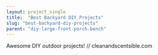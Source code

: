 ```yaml
---
layout: project_single
title:  "Best Backyard DIY Projects"
slug: "best-backyard-diy-projects"
parent: "diy-large-front-porch-bench"
---
```

Awesome DIY outdoor projects!  // cleanandscentsible.com